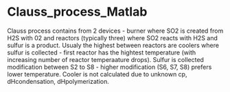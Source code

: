 # Clauss_process_Matlab

Clauss process contains from 2 devices - burner where SO2 is created from H2S with 02 and reactors (typically three) where SO2 reacts with H2S and sulfur is a product. Usualy the highest between reactors are coolers where sulfur is collected - first reactor has the hightest temperature (with increasing number of reactor temperaature drops). Sulfur is collected modification between S2 to S8 - higher modification (S6, S7, S8) prefers lower temperature. Cooler is not calculated due to unknown cp, dHcondensation, dHpolymerization.